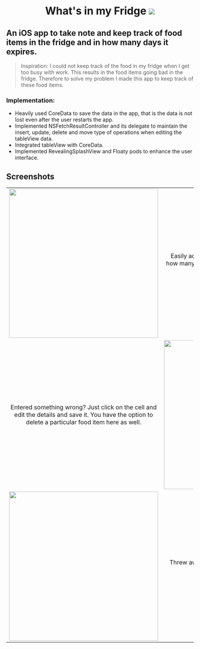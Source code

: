 <h1 align="center">
  What's in my Fridge
  <img src = "![availableonappstore](https://user-images.githubusercontent.com/26324291/33928702-afdf6920-df9b-11e7-8163-7fa6c7203afc.png)" href="https://itunes.apple.com/us/app/whats-in-my-fridge/id1302712808?mt=8">
</h1>
<h2>An iOS app to take note and keep track of food items in the fridge and in how many days it expires.</h2>

> Inspiration: I could not keep track of the food in my fridge when I get too busy with work. This results in the food items going bad in the fridge. Therefore to solve my problem I made this app to keep track of these food items.

### Implementation:
- Heavily used CoreData to save the data in the app, that is the data is not lost even after the user restarts the app.
- Implemented NSFetchResultController and its delegate to maintain the insert, update, delete and move type of operations when editing the tableView data.
- Integrated tableView with CoreData.
- Implemented RevealingSplashView and Floaty pods to enhance the user interface.

## Screenshots

<table style="width:100%">
  <tr>
    <td>
      <img src="https://user-images.githubusercontent.com/26324291/29854044-6af30c54-8cf8-11e7-8a66-bae73afa0120.png" width="400">
    </td>
    <td align="center">
      Easily add food items, just enter the name and in how many days it will expire and it will appear in the tableView below.
    </td>
  </tr>
  <tr>
    <td align="center">
      Entered something wrong? Just click on the cell and edit the details and save it. You have the option to delete a particular food item here as well.
    </td>
    <td>
      <img src="https://user-images.githubusercontent.com/26324291/29854050-6fa12a24-8cf8-11e7-9f59-81dc84d581f4.png" width="400">
    </td>
  </tr>
  <tr>
    <td>
      <img src="https://user-images.githubusercontent.com/26324291/29854051-7255e944-8cf8-11e7-88cd-78c6d7399340.png" width="400">
    </td>
    <td align="center">
      Threw away all the food? Click on the plus button and clear all the items in the list.
    </td>
  </tr>
</table>




             
